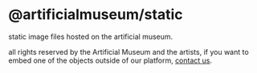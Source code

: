 # @artificialmuseum/static

static image files hosted on the artificial museum.

all rights reserved by the Artificial Museum and the artists, if you want to embed one of the objects outside of our platform, [contact us](mailto:thesystemcollective@gmail.com).
